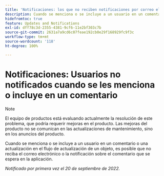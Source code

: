```yaml
---
title: 'Notificaciones: los que no reciben notificaciones por correo electrónico o en la aplicación cuando se les menciona o se les incluye en un comentario'
description: Cuando se menciona o se incluye a un usuario en un comentario o una actualización en el flujo de actualización de un objeto, es posible que no reciba el correo electrónico o la notificación sobre el comentario que se espera en la aplicación.
hidefromtoc: true
feature: Updates and Notifications
exl-id: dff78c3d-2355-4381-9cf6-11e2bf303c7b
source-git-commit: 2631a7a9cd6c07feae192cb0e29f168929fc9f3c
workflow-type: tm+mt
source-wordcount: '118'
ht-degree: 100%

---
```


# Notificaciones: Usuarios no notificados cuando se les menciona o incluye en un comentario

>[!NOTE]
>
>El equipo de productos está evaluando actualmente la resolución de este problema, que podría requerir mejoras en el producto. Las mejoras del producto no se comunican en las actualizaciones de mantenimiento, sino en los anuncios del producto.

Cuando se menciona o se incluye a un usuario en un comentario o una actualización en el flujo de actualización de un objeto, es posible que no reciba el correo electrónico o la notificación sobre el comentario que se espera en la aplicación.

_Notificado por primera vez el 20 de septiembre de 2022._
